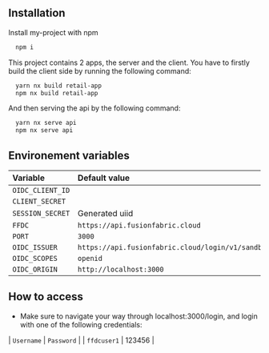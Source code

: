
## Installation

Install my-project with npm

```bash
  npm i 
```

This project contains 2 apps, the server and the client.
You have to firstly build the client side by running the following command:

```bash
  yarn nx build retail-app
  npm nx build retail-app
```
And then serving the api by the following command:

```bash
  yarn nx serve api
  npm nx serve api
```
## Environement variables

| Variable         | Default value                                     |
| :--------------- | :------------------------------------------------ |
| `OIDC_CLIENT_ID` |                                                   |
| `CLIENT_SECRET`  |                                                   |
| `SESSION_SECRET` | Generated uiid                                    |
| `FFDC`           | `https://api.fusionfabric.cloud`                  |
| `PORT`           | `3000`                                            |
| `OIDC_ISSUER`    | `https://api.fusionfabric.cloud/login/v1/sandbox` |
| `OIDC_SCOPES`    | `openid`                                  |
| `OIDC_ORIGIN`    | `http://localhost:3000`                           |

## How to access

- Make sure to navigate your way through localhost:3000/login, and login with one of the following
  credentials:

| `Username`   | `Password`  |
| `ffdcuser1`  | 123456      |
